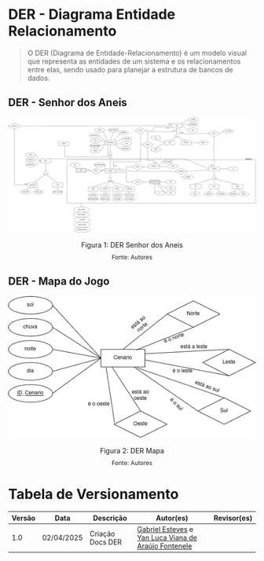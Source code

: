 # DER - Diagrama Entidade Relacionamento
> O DER (Diagrama de Entidade-Relacionamento) é um modelo visual que representa as entidades de um sistema e os relacionamentos entre elas, sendo usado para planejar a estrutura de bancos de dados.

## DER - Senhor dos Aneis

<img src="../assets/diagramaEntidadeRelacionamento.png">

<div style="text-align: center">
  <p>Figura 1: DER Senhor dos Aneis</p>
  <p style="margin-top: -1%; font-size: 12px">Fonte: Autores</p>
</div>

## DER - Mapa do Jogo

<img src="../assets/diagramaEntidadeRelacionamentoMapa.png"/>

<div style="text-align: center">
  <p>Figura 2: DER Mapa</p>
  <p style="margin-top: -1%; font-size: 12px">Fonte: Autores</p>
</div>

# Tabela de Versionamento

| Versão | Data       | Descrição                                     | Autor(es)                                                             | Revisor(es)                                                          |
|--------|------------|-----------------------------------|-----------------------------------------------------------------------|----------------------------------------------------------------------|
|1.0  |02/04/2025     | Criação Docs DER | [Gabriel Esteves](https://github.com/GabrielMEsteves) e [Yan Luca Viana de Araújo Fontenele](https://github.com/yan-luca)|
